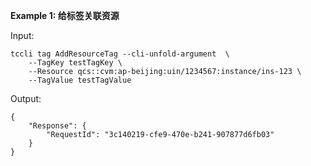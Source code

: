 **Example 1: 给标签关联资源**



Input: 

```
tccli tag AddResourceTag --cli-unfold-argument  \
    --TagKey testTagKey \
    --Resource qcs::cvm:ap-beijing:uin/1234567:instance/ins-123 \
    --TagValue testTagValue
```

Output: 
```
{
    "Response": {
        "RequestId": "3c140219-cfe9-470e-b241-907877d6fb03"
    }
}
```


